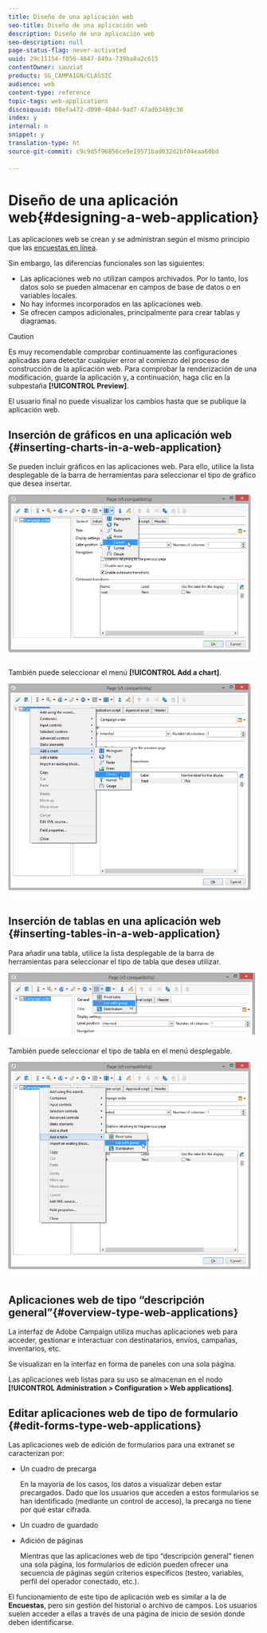 ```yaml
---
title: Diseño de una aplicación web
seo-title: Diseño de una aplicación web
description: Diseño de una aplicación web
seo-description: null
page-status-flag: never-activated
uuid: 29c11154-f056-4047-849a-739ba0a2c615
contentOwner: sauviat
products: SG_CAMPAIGN/CLASSIC
audience: web
content-type: reference
topic-tags: web-applications
discoiquuid: 08efa472-d090-404d-9ad7-47adb3489c30
index: y
internal: n
snippet: y
translation-type: ht
source-git-commit: c9c9d5f96856ce9e19571bad032d2bf04eaa60bd

---
```



# Diseño de una aplicación web{#designing-a-web-application}

Las aplicaciones web se crean y se administran según el mismo principio que las [encuestas en línea](../../web/using/about-surveys.md).

Sin embargo, las diferencias funcionales son las siguientes:

* Las aplicaciones web no utilizan campos archivados. Por lo tanto, los datos solo se pueden almacenar en campos de base de datos o en variables locales.
* No hay informes incorporados en las aplicaciones web.
* Se ofrecen campos adicionales, principalmente para crear tablas y diagramas.

>[!CAUTION]
>
>Es muy recomendable comprobar continuamente las configuraciones aplicadas para detectar cualquier error al comienzo del proceso de construcción de la aplicación web. Para comprobar la renderización de una modificación, guarde la aplicación y, a continuación, haga clic en la subpestaña **[!UICONTROL Preview]**.
>
>El usuario final no puede visualizar los cambios hasta que se publique la aplicación web.

## Inserción de gráficos en una aplicación web {#inserting-charts-in-a-web-application}

Se pueden incluir gráficos en las aplicaciones web. Para ello, utilice la lista desplegable de la barra de herramientas para seleccionar el tipo de gráfico que desea insertar.

![](assets/s_ncs_admin_webapps_bar_graph.png)

También puede seleccionar el menú **[!UICONTROL Add a chart]**.

![](assets/s_ncs_admin_webapps_graph.png)

## Inserción de tablas en una aplicación web {#inserting-tables-in-a-web-application}

Para añadir una tabla, utilice la lista desplegable de la barra de herramientas para seleccionar el tipo de tabla que desea utilizar.

![](assets/s_ncs_admin_webapps_bar_table.png)

También puede seleccionar el tipo de tabla en el menú desplegable.

![](assets/s_ncs_admin_webapps_table.png)

## Aplicaciones web de tipo “descripción general”{#overview-type-web-applications}

La interfaz de Adobe Campaign utiliza muchas aplicaciones web para acceder, gestionar e interactuar con destinatarios, envíos, campañas, inventarios, etc.

Se visualizan en la interfaz en forma de paneles con una sola página.

Las aplicaciones web listas para su uso se almacenan en el nodo **[!UICONTROL Administration > Configuration > Web applications]**.

## Editar aplicaciones web de tipo de formulario {#edit-forms-type-web-applications}

Las aplicaciones web de edición de formularios para una extranet se caracterizan por:

* Un cuadro de precarga

   En la mayoría de los casos, los datos a visualizar deben estar precargados. Dado que los usuarios que acceden a estos formularios se han identificado (mediante un control de acceso), la precarga no tiene por qué estar cifrada.

* Un cuadro de guardado
* Adición de páginas

   Mientras que las aplicaciones web de tipo “descripción general” tienen una sola página, los formularios de edición pueden ofrecer una secuencia de páginas según criterios específicos (testeo, variables, perfil del operador conectado, etc.).

El funcionamiento de este tipo de aplicación web es similar a la de **Encuestas**, pero sin gestión del historial o archivo de campos. Los usuarios suelen acceder a ellas a través de una página de inicio de sesión donde deben identificarse.
